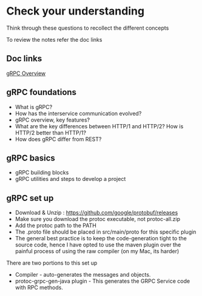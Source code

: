# Check your understanding

Think through these questions to recollect the different concepts

To review the notes refer the doc links

## Doc links

[gRPC Overview](docs/grpc_overview.md)

## gRPC foundations

- What is gRPC?
- How has the interservice communication evolved?
- gRPC overview, key features?
- What are the key differences between HTTP/1 and HTTP/2? How is HTTP/2 better than HTTP/1?
- How does gRPC differ from REST?

## gRPC basics

- gRPC building blocks
- gRPC utilities and steps to develop a project

## gRPC set up

- Download & Unzip :  https://github.com/google/protobuf/releases
- Make sure you download the protoc executable, not protoc-all.zip
- Add the protoc path to the PATH
- The .proto file should be placed in src/main/proto for this specific plugin  
- The general best practice is to keep the code-generation tight to the source code, hence I have
opted to use the maven plugin over the painful process of using the raw compiler (on my Mac, its harder)
 
There are two portions to this set up 
- Compiler - auto-generates the messages and objects.
- protoc-grpc-gen-java plugin - This generates the GRPC Service code with RPC methods.

